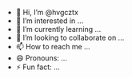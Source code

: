 - 👋 Hi, I’m @hvgcztx
- 👀 I’m interested in ...
- 🌱 I’m currently learning ...
- 💞️ I’m looking to collaborate on ...
- 📫 How to reach me ...
- 😄 Pronouns: ...
- ⚡ Fun fact: ...

<!---
hvgcztx/hvgcztx is a ✨ special ✨ repository because its `README.md` (this file) appears on your GitHub profile.
You can click the Preview link to take a look at your changes.
--->
